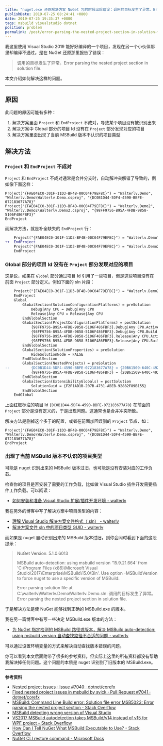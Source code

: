 ```yaml
---
title: "nuget.exe 还原解决方案 NuGet 包的时候出现错误：调用的目标发生了异常。Error parsing the nested project section in solution file."
publishDate: 2019-07-25 08:24:41 +0800
date: 2019-07-25 19:35:37 +0800
tags: msbuild visualstudio dotnet
position: problem
permalink: /post/error-parsing-the-nested-project-section-in-solution-file.html
---
```


我这里使用 Visual Studio 2019 能好好编译的一个项目，发现在另一个小伙伴那里却编译不通过，是在 NuGet 还原那里报告了错误：

> 调用的目标发生了异常。Error parsing the nested project section in solution file.

本文介绍如何解决这样的问题。

---

## 原因

此问题的原因可能有多种：

1. 解决方案里面 `Project` 和 `EndProject` 不成对，导致某个项目没有被识别出来
1. 解决方案中 Global 部分的项目 Id 没有在 `Project` 部分发现对应的项目
1. 解决方案里面出现了当前 MSBuild 版本不认识的项目类型

## 解决方法

### `Project` 和 `EndProject` 不成对

`Project` 和 `EndProject` 不成对通常是合并分支时，自动解冲突解错了导致的，例如像下面这样：

```
Project("{FAE04EC0-301F-11D3-BF4B-00C04F79EFBC}") = "Walterlv.Demo", "Walterlv.Demo\Walterlv.Demo.csproj", "{DC0B1D44-5DF4-4590-BBFE-072183677A78}"
Project("{FAE04EC0-301F-11D3-BF4B-00C04F79EFBC}") = "Walterlv.Demo2", "Walterlv.Demo2\Walterlv.Demo2.csproj", "{98FF9756-B95A-4FDB-9858-5106F486FBF3}"
EndProject
```

而解决方法，就是补全缺失的 `EndProject` 行：

```diff
    Project("{FAE04EC0-301F-11D3-BF4B-00C04F79EFBC}") = "Walterlv.Demo", "Walterlv.Demo\Walterlv.Demo.csproj", "{DC0B1D44-5DF4-4590-BBFE-072183677A78}"
++  EndProject
    Project("{FAE04EC0-301F-11D3-BF4B-00C04F79EFBC}") = "Walterlv.Demo2", "Walterlv.Demo2\Walterlv.Demo2.csproj", "{98FF9756-B95A-4FDB-9858-5106F486FBF3}"
    EndProject
```

### Global 部分的项目 Id 没有在 `Project` 部分发现对应的项目

这是说，如果在 `Global` 部分通过项目 Id 引用了一些项目，但是这些项目没有在前面 `Project` 部分定义。例如下面的 sln 片段：

```diff
    Project("{FAE04EC0-301F-11D3-BF4B-00C04F79EFBC}") = "Walterlv.Demo2", "Walterlv.Demo2\Walterlv.Demo2.csproj", "{98FF9756-B95A-4FDB-9858-5106F486FBF3}"
    EndProject
    Global
    	GlobalSection(SolutionConfigurationPlatforms) = preSolution
    		Debug|Any CPU = Debug|Any CPU
    		Release|Any CPU = Release|Any CPU
    	EndGlobalSection
    	GlobalSection(ProjectConfigurationPlatforms) = postSolution
    		{98FF9756-B95A-4FDB-9858-5106F486FBF3}.Debug|Any CPU.ActiveCfg = Debug|Any CPU
    		{98FF9756-B95A-4FDB-9858-5106F486FBF3}.Debug|Any CPU.Build.0 = Debug|Any CPU
    		{98FF9756-B95A-4FDB-9858-5106F486FBF3}.Release|Any CPU.ActiveCfg = Release|Any CPU
    		{98FF9756-B95A-4FDB-9858-5106F486FBF3}.Release|Any CPU.Build.0 = Release|Any CPU
    	EndGlobalSection
    	GlobalSection(SolutionProperties) = preSolution
    		HideSolutionNode = FALSE
    	EndGlobalSection
    	GlobalSection(NestedProjects) = preSolution
--  		{DC0B1D44-5DF4-4590-BBFE-072183677A78} = {20B61509-640C-492B-8B33-FB472CCF1391}
    		{98FF9756-B95A-4FDB-9858-5106F486FBF3} = {20B61509-640C-492B-8B33-FB472CCF1391}
    	EndGlobalSection
    	GlobalSection(ExtensibilityGlobals) = postSolution
    		SolutionGuid = {F2F1AD1B-207B-4731-ABEB-92882F89B155}
    	EndGlobalSection
    EndGlobal
```

上面红框标注的项目 Id `{DC0B1D44-5DF4-4590-BBFE-072183677A78}` 在前面的 `Project` 部分是没有定义的，于是出现问题。这通常也是合并冲突所致。

解决方法是删掉这个多于的配置，或者在前面加回误删的 `Project` 节点，如：

```
Project("{FAE04EC0-301F-11D3-BF4B-00C04F79EFBC}") = "Walterlv.Demo", "Walterlv.Demo\Walterlv.Demo.csproj", "{DC0B1D44-5DF4-4590-BBFE-072183677A78}"
EndProject
```

### 出现了当前 MSBuild 版本不认识的项目类型

可能是 nuget 识别出来的 MSBuild 版本过旧，也可能是没有安装对应的工作负载。

检查你的项目是否安装了需要的工作负载，比如做 Visual Studio 插件开发需要插件工作负载。可以阅读：

- [如何安装和准备 Visual Studio 扩展/插件开发环境 - walterlv](/post/how-to-prepare-visual-studio-extension-development-environment)

我在另外的博客中写了解决方案中项目类型的内容：

- [理解 Visual Studio 解决方案文件格式（.sln） - walterlv](/post/understand-the-sln-file)
- [解决方案文件 sln 中的项目类型 GUID - walterlv](/post/a-list-of-project-type-guids)

而如果是 nuget 自动识别出来的 MSBuild 版本过旧，则你会同时看到下面的这段提示：

> NuGet Version: 5.1.0.6013
> 
> MSBuild auto-detection: using msbuild version '15.9.21.664' from 'C:\Program Files (x86)\Microsoft Visual Studio\2017\Enterprise\MSBuild\15.0\Bin'. Use option -MSBuildVersion to force nuget to use a specific version of MSBuild.
> 
> Error parsing solution file at C:\walterlv\Walterlv.Demo\Walterlv.Demo.sln: 调用的目标发生了异常。  Error parsing the nested project section in solution file.  

于是解决方法是使 NuGet 能够找到正确的 MSBuild.exe 的版本。

我在另一篇博客中有写一些决定 MSBuild.exe 版本的方法：

- [为 NuGet 指定检测的 MSBuild 路径或版本，解决 MSBuild auto-detection: using msbuild version 自动查找路径不合适的问题 - walterlv](/post/specify-msbuild-version-for-nuget-command-line)

可以通过设置环境变量的方式来解决自动查找版本错误的问题。

你可以看到本文后面附带了很多的参考资料，但实际上这里的所有资料都没有帮助我解决掉任何问题。这个问题的本质是 nuget 识别到了旧版本的 MSBuild.exe。

---

**参考资料**

- [Nested project issues · Issue #7040 · dotnet/corefx](https://github.com/dotnet/corefx/issues/7040)
- [Fixed nested project issues in msbuild by svick · Pull Request #7041 · dotnet/corefx](https://github.com/dotnet/corefx/pull/7041/files)
- [MSBuild: Command Line Build error: Solution file error MSB5023: Error parsing the nested project section - Stack Overflow](https://stackoverflow.com/q/36777583/6233938)
- [MSBuild detecting wrong version of Visual Studio](https://social.msdn.microsoft.com/Forums/windows/en-US/30bcd671-58f6-4613-baa0-1ebdb55bd3f3/msbuild-detecting-wrong-version-of-visual-studio?forum=msbuild)
- [VS2017 MSBuild autodetection takes MSBuild/v14 instead of v15 for WPF project - Stack Overflow](https://stackoverflow.com/q/49997388/6233938)
- [How Can I Tell NuGet What MSBuild Executable to Use? - Stack Overflow](https://stackoverflow.com/q/49822757/6233938)
- [NuGet CLI restore command - Microsoft Docs](https://docs.microsoft.com/en-us/nuget/reference/cli-reference/cli-ref-restore)

